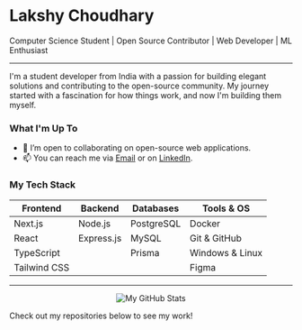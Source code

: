 # Lakshy Choudhary

Computer Science Student | Open Source Contributor | Web Developer | ML Enthusiast

---

I'm a student developer from India with a passion for building elegant solutions and contributing to the open-source community. My journey started with a fascination for how things work, and now I'm building them myself.

### What I'm Up To

- 🤝 I’m open to collaborating on open-source web applications.
- 📫 You can reach me via [Email](mailto:lakshy.smh@gmail.com) or on [LinkedIn](https://www.linkedin.com/in/lakshy-choudhary).

### My Tech Stack

| Frontend      | Backend       | Databases | Tools & OS     |
|---------------|---------------|-----------|----------------|
| Next.js       | Node.js       | PostgreSQL| Docker         |
| React         | Express.js    | MySQL     | Git & GitHub   |
| TypeScript    |               | Prisma    | Windows & Linux     |
| Tailwind CSS  |               |           | Figma          |

---

<p align="center">
  <img align="center" src="https://github-readme-stats.vercel.app/api?username=git-lakshy&show_icons=true&locale=en&theme=tokyonight" alt="My GitHub Stats" />

</p>

Check out my repositories below to see my work!
